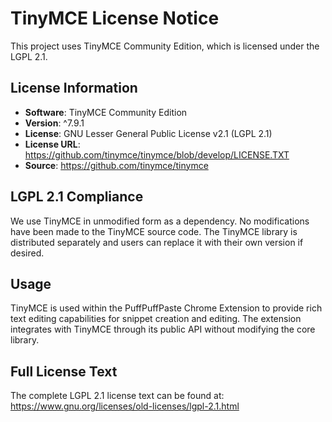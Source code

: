 # TinyMCE License Notice

This project uses TinyMCE Community Edition, which is licensed under the LGPL 2.1.

## License Information

- **Software**: TinyMCE Community Edition
- **Version**: ^7.9.1
- **License**: GNU Lesser General Public License v2.1 (LGPL 2.1)
- **License URL**: https://github.com/tinymce/tinymce/blob/develop/LICENSE.TXT
- **Source**: https://github.com/tinymce/tinymce

## LGPL 2.1 Compliance

We use TinyMCE in unmodified form as a dependency. No modifications have been made to the TinyMCE source code. The TinyMCE library is distributed separately and users can replace it with their own version if desired.

## Usage

TinyMCE is used within the PuffPuffPaste Chrome Extension to provide rich text editing capabilities for snippet creation and editing. The extension integrates with TinyMCE through its public API without modifying the core library.

## Full License Text

The complete LGPL 2.1 license text can be found at:
https://www.gnu.org/licenses/old-licenses/lgpl-2.1.html
